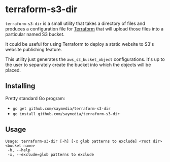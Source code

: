 # terraform-s3-dir

``terraform-s3-dir`` is a small utility that takes a directory of files and produces a configuration file for [Terraform](https://terraform.io/) that will upload those files into a particular named S3 bucket.

It could be useful for using Terraform to deploy a static website to S3's website publishing feature.

This utility just generates the ``aws_s3_bucket_object`` configurations. It's up to the user to separately create the bucket into which the objects will be placed.

## Installing

Pretty standard Go program:

* ``go get github.com/saymedia/terraform-s3-dir``
* ``go install github.com/saymedia/terraform-s3-dir``

## Usage

```
Usage: terraform-s3-dir [-h] [-x glob patterns to exclude] <root dir> <bucket name>
 -h, --help
 -x, --exclude=glob patterns to exclude
```

